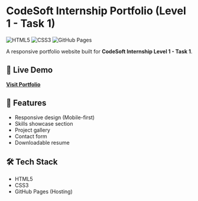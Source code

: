 # CodeSoft Internship Portfolio (Level 1 - Task 1)

![HTML5](https://img.shields.io/badge/HTML5-E34F26?style=for-the-badge&logo=html5&logoColor=white)
![CSS3](https://img.shields.io/badge/CSS3-1572B6?style=for-the-badge&logo=css3&logoColor=white)
![GitHub Pages](https://img.shields.io/badge/GitHub%20Pages-222222?style=for-the-badge&logo=githubpages&logoColor=white)

A responsive portfolio website built for **CodeSoft Internship Level 1 - Task 1**.

## 🔗 Live Demo
**[Visit Portfolio](https://your-username.github.io/codesoft-portfolio/)**

## 🚀 Features
- Responsive design (Mobile-first)
- Skills showcase section
- Project gallery
- Contact form
- Downloadable resume

## 🛠️ Tech Stack
- HTML5
- CSS3
- GitHub Pages (Hosting)


